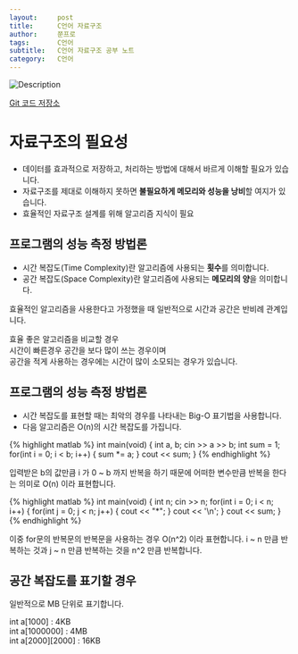 ```yaml
---
layout:     post
title:      C언어 자료구조
author:     쭌프로
tags:       C언어
subtitle:   C언어 자료구조 공부 노트
category:   C언어
---
```


<!-- Start Writing Below in Markdown -->

![Description](https://alalstjr.github.io/jjunpro.github.io/img/c_bg.png)

<a href="https://github.com/alalstjr/C-Language/tree/master/1906">Git 코드 저장소</a>

# 자료구조의 필요성

- 데이터를 효과적으로 저장하고, 처리하는 방법에 대해서 바르게 이해할 필요가 있습니다.
- 자료구조를 제대로 이해하지 못하면 <b>불필요하게 메모리와 성능을 낭비</b>할 여지가 있습니다.
- 효율적인 자료구조 설계를 위해 알고리즘 지식이 필요 

## 프로그램의 성능 측정 방법론

- 시간 복잡도(Time Complexity)란 알고리즘에 사용되는 <b>횟수</b>를 의미합니다.
- 공간 복잡도(Space Complexity)란 알고리즘에 사용되는 <b>메모리의 양</b>을 의미합니다.

효율적인 알고리즘을 사용한다고 가정했을 때 일반적으로 시간과 공간은 반비례 관계입니다.

효율 좋은 알고리즘을 비교할 경우 <br/>
시간이 빠른경우 공간을 보다 많이 쓰는 경우이며 <br/>
공간을 적게 사용하는 경우에는 시간이 많이 소모되는 경우가 있습니다.

## 프로그램의 성능 측정 방법론

- 시간 복잡도를 표현할 때는 최악의 경우를 나타내는 Big-O 표기법을 사용합니다.
- 다음 알고리즘은 O(n)의 시간 복잡도를 가집니다.

{% highlight matlab %}
  int main(void)
  {
    int a, b;
    cin >> a >> b;
    int sum = 1;
    for(int i = 0; i < b; i++) 
    {
      sum *= a;
    }
    cout << sum;
  }
{% endhighlight %}

입력받은 b의 값만큼 i 가 0 ~ b 까지 반복을 하기 때문에 
어떠한 변수만큼 반복을 한다는 의미로 O(n) 이라 표현합니다.

{% highlight matlab %}
  int main(void)
  {
    int n;
    cin >> n;
    for(int i = 0; i < n; i++) 
    {
      for(int j = 0; j < n; j++) 
      {
        cout << "*";
      }
      cout << '\n';
    }
    cout << sum;
  }
{% endhighlight %}

이중 for문의 반복문의 반복문을 사용하는 경우 O(n^2) 이라 표현합니다.
i ~ n 만큼 반복하는 것과 j ~ n 만큼 반복하는 것을 n^2 만큼 반복합니다.

## 공간 복잡도를 표기할 경우

일반적으로 MB 단위로 표기합니다.

int a[1000] : 4KB <br/>
int a[1000000] : 4MB <br/>
int a[2000][2000] : 16KB
